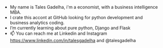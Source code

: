 - My name is Tales Gadelha, i'm a economist, with a business intelligence MBA.
- I crate this accont at GitHub looking for python development and business analytics coding.
- I’m currently learning about pure python, Django and Flask
- 📫 You can reach me at Linkedin and Instagram
https://www.linkedin.com/in/talesgadelha and @talesgadelha

